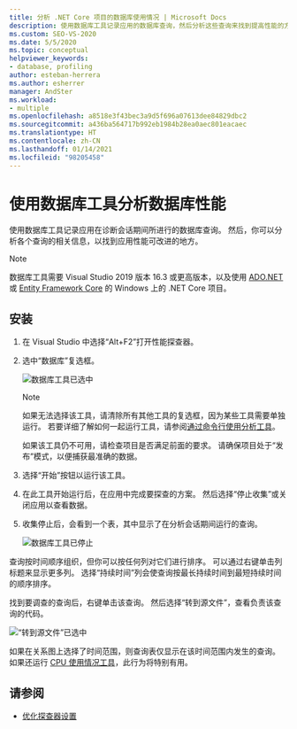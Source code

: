```yaml
---
title: 分析 .NET Core 项目的数据库使用情况 | Microsoft Docs
description: 使用数据库工具记录应用的数据库查询，然后分析这些查询来找到提高性能的方法。
ms.custom: SEO-VS-2020
ms.date: 5/5/2020
ms.topic: conceptual
helpviewer_keywords:
- database, profiling
author: esteban-herrera
ms.author: esherrer
manager: AndSter
ms.workload:
- multiple
ms.openlocfilehash: a8518e3f43bec3a9d5f696a07613dee84829dbc2
ms.sourcegitcommit: a436ba564717b992eb1984b28ea0aec801eacaec
ms.translationtype: HT
ms.contentlocale: zh-CN
ms.lasthandoff: 01/14/2021
ms.locfileid: "98205458"
---
```

# <a name="analyze-database-performance-using-the-database-tool"></a>使用数据库工具分析数据库性能

使用数据库工具记录应用在诊断会话期间所进行的数据库查询。 然后，你可以分析各个查询的相关信息，以找到应用性能可改进的地方。

> [!NOTE]
> 数据库工具需要 Visual Studio 2019 版本 16.3 或更高版本，以及使用 [ADO.NET]( https://docs.microsoft.com/dotnet/framework/data/adonet/ado-net-overview) 或 [Entity Framework Core](/ef/core/) 的 Windows 上的 .NET Core 项目。

## <a name="setup"></a>安装

1. 在 Visual Studio 中选择“Alt+F2”打开性能探查器。

1. 选中“数据库”复选框。

   ![数据库工具已选中](./media/db-launch.png "数据库工具已选中")

   > [!NOTE]
   > 如果无法选择该工具，请清除所有其他工具的复选框，因为某些工具需要单独运行。 若要详细了解如何一起运行工具，请参阅[通过命令行使用分析工具](../profiling/using-the-profiling-tools-from-the-command-line.md)。
   >
   > 如果该工具仍不可用，请检查项目是否满足前面的要求。 请确保项目处于“发布”模式，以便捕获最准确的数据。

1. 选择“开始”按钮以运行该工具。

1. 在此工具开始运行后，在应用中完成要探查的方案。 然后选择“停止收集”或关闭应用以查看数据。

1. 收集停止后，会看到一个表，其中显示了在分析会话期间运行的查询。

   ![数据库工具已停止](./media/db-after.png "数据库工具已停止")

查询按时间顺序组织，但你可以按任何列对它们进行排序。 可以通过右键单击列标题来显示更多列。 选择“持续时间”列会使查询按最长持续时间到最短持续时间的顺序排序。

找到要调查的查询后，右键单击该查询。 然后选择“转到源文件”，查看负责该查询的代码。

![“转到源文件”已选中](./media/db-gotosource.png "“转到源文件”已选中")

如果在关系图上选择了时间范围，则查询表仅显示在该时间范围内发生的查询。 如果还运行 [CPU 使用情况工具](./cpu-usage.md?view=vs-2019&preserve-view=true)，此行为将特别有用。

## <a name="see-also"></a>请参阅

- [优化探查器设置](../profiling/optimize-profiler-settings.md)